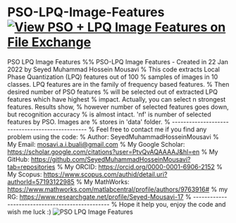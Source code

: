# PSO-LPQ-Image-Features[![View PSO + LPQ Image Features on File Exchange](https://www.mathworks.com/matlabcentral/images/matlab-file-exchange.svg)](https://www.mathworks.com/matlabcentral/fileexchange/105935-pso-lpq-image-features)
PSO LPQ Image Features
%% PSO-LPQ Image Features - Created in 22 Jan 2022 by Seyed Muhammad Hossein Mousavi
% This code extracts Local Phase Quantization (LPQ) features out of 100
% samples of images in 10 classes. LPQ features are in the family of frequency based features.
% Then desired number of PSO features
% will be selected out of extracted LPQ features which have highest
% impact. Actually, you can select n strongest features. Results show,
% however number of selected features goes down, but recognition accuracy
% is almost intact. 'nf' is number of selected features by PSO. Images are
% stores in 'data' folder. 
% ------------------------------------------------ 
% Feel free to contact me if you find any problem using the code: 
% Author: SeyedMuhammadHosseinMousavi
% My Email: mosavi.a.i.buali@gmail.com 
% My Google Scholar: https://scholar.google.com/citations?user=PtvQvAQAAAAJ&hl=en 
% My GitHub: https://github.com/SeyedMuhammadHosseinMousavi?tab=repositories 
% My ORCID: https://orcid.org/0000-0001-6906-2152 
% My Scopus: https://www.scopus.com/authid/detail.uri?authorId=57193122985 
% My MathWorks: https://www.mathworks.com/matlabcentral/profile/authors/9763916#
% my RG: https://www.researchgate.net/profile/Seyed-Mousavi-17
% ------------------------------------------------ 
% Hope it help you, enjoy the code and wish me luck :)
![PSO LPQ Image Features](https://user-images.githubusercontent.com/11339420/151672630-3304c0aa-23f2-4ec9-84cd-b26edbdcc2f2.jpg)
